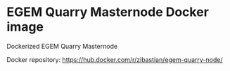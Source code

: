 # EGEM Quarry Masternode Docker image
Dockerized EGEM Quarry Masternode

Docker repository: https://hub.docker.com/r/zibastian/egem-quarry-node/
